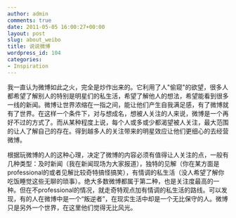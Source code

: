 ```yaml
---
author: admin
comments: true
date: 2011-05-05 16:00:27+00:00
layout: post
slug: about_weibo
title: 说说微博
wordpress_id: 104
categories:
- Inspiration
---
```


我一直认为微博如此之火，完全是炒作出来的。它利用了人"偷窥"的欲望，很多人都希望了解别人的特别是明星们的私生活，希望了解他人的想法，希望能看到很多一线的新闻。微博让世界浓缩在一指之间，能让他们产生自我满足感，有了微博就有了世界。在这样一个条件下，对与想成名，想被人关注的人来说，微博是一个再好不过的方式了。而从某种程度上说，每个人或多或少都渴望被人关注，最大范围的让人了解自己的存在。得到越多人的关注带来的明星效应让他们更细心的去经营微博。

根据玩微博的人的这种心理，决定了微博的内容必须有值得让人关注的点，一般有几种类型：及时新闻（我在新闻现场为大家报道），独特的见解（你在某方面是professional的或者见解比较奇特搞怪搞笑），有情调的私生活（没人希望了解你吃饭睡觉这些无聊的琐事）。绝大多数微博都属于第二种，也是关注度最高的一种。但在不professional的情况，就走奇特观点加有情调的私生活的路线。可以发现，有的人在微博中是一个“叛逆者”，在现实生活中却是一个无比保守的人。微博只是另外一个世界，在这里他们觉得无比风光。

